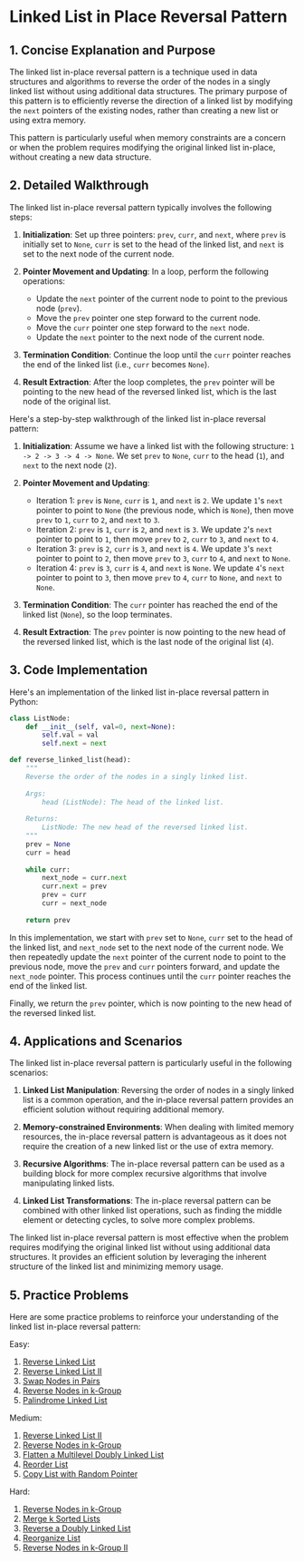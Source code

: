 # Linked List in Place Reversal Pattern

## 1. Concise Explanation and Purpose

The linked list in-place reversal pattern is a technique used in data structures and algorithms to reverse the order of the nodes in a singly linked list without using additional data structures. The primary purpose of this pattern is to efficiently reverse the direction of a linked list by modifying the `next` pointers of the existing nodes, rather than creating a new list or using extra memory.

This pattern is particularly useful when memory constraints are a concern or when the problem requires modifying the original linked list in-place, without creating a new data structure.

## 2. Detailed Walkthrough

The linked list in-place reversal pattern typically involves the following steps:

1. **Initialization**: Set up three pointers: `prev`, `curr`, and `next`, where `prev` is initially set to `None`, `curr` is set to the head of the linked list, and `next` is set to the next node of the current node.

2. **Pointer Movement and Updating**: In a loop, perform the following operations:
   - Update the `next` pointer of the current node to point to the previous node (`prev`).
   - Move the `prev` pointer one step forward to the current node.
   - Move the `curr` pointer one step forward to the `next` node.
   - Update the `next` pointer to the next node of the current node.

3. **Termination Condition**: Continue the loop until the `curr` pointer reaches the end of the linked list (i.e., `curr` becomes `None`).

4. **Result Extraction**: After the loop completes, the `prev` pointer will be pointing to the new head of the reversed linked list, which is the last node of the original list.

Here's a step-by-step walkthrough of the linked list in-place reversal pattern:

1. **Initialization**: Assume we have a linked list with the following structure: `1 -> 2 -> 3 -> 4 -> None`. We set `prev` to `None`, `curr` to the head (`1`), and `next` to the next node (`2`).

2. **Pointer Movement and Updating**:
   - Iteration 1: `prev` is `None`, `curr` is `1`, and `next` is `2`. We update `1`'s `next` pointer to point to `None` (the previous node, which is `None`), then move `prev` to `1`, `curr` to `2`, and `next` to `3`.
   - Iteration 2: `prev` is `1`, `curr` is `2`, and `next` is `3`. We update `2`'s `next` pointer to point to `1`, then move `prev` to `2`, `curr` to `3`, and `next` to `4`.
   - Iteration 3: `prev` is `2`, `curr` is `3`, and `next` is `4`. We update `3`'s `next` pointer to point to `2`, then move `prev` to `3`, `curr` to `4`, and `next` to `None`.
   - Iteration 4: `prev` is `3`, `curr` is `4`, and `next` is `None`. We update `4`'s `next` pointer to point to `3`, then move `prev` to `4`, `curr` to `None`, and `next` to `None`.

3. **Termination Condition**: The `curr` pointer has reached the end of the linked list (`None`), so the loop terminates.

4. **Result Extraction**: The `prev` pointer is now pointing to the new head of the reversed linked list, which is the last node of the original list (`4`).

## 3. Code Implementation

Here's an implementation of the linked list in-place reversal pattern in Python:

```python
class ListNode:
    def __init__(self, val=0, next=None):
        self.val = val
        self.next = next

def reverse_linked_list(head):
    """
    Reverse the order of the nodes in a singly linked list.
    
    Args:
        head (ListNode): The head of the linked list.
        
    Returns:
        ListNode: The new head of the reversed linked list.
    """
    prev = None
    curr = head
    
    while curr:
        next_node = curr.next
        curr.next = prev
        prev = curr
        curr = next_node
    
    return prev
```

In this implementation, we start with `prev` set to `None`, `curr` set to the head of the linked list, and `next_node` set to the next node of the current node. We then repeatedly update the `next` pointer of the current node to point to the previous node, move the `prev` and `curr` pointers forward, and update the `next_node` pointer. This process continues until the `curr` pointer reaches the end of the linked list.

Finally, we return the `prev` pointer, which is now pointing to the new head of the reversed linked list.

## 4. Applications and Scenarios

The linked list in-place reversal pattern is particularly useful in the following scenarios:

1. **Linked List Manipulation**: Reversing the order of nodes in a singly linked list is a common operation, and the in-place reversal pattern provides an efficient solution without requiring additional memory.

2. **Memory-constrained Environments**: When dealing with limited memory resources, the in-place reversal pattern is advantageous as it does not require the creation of a new linked list or the use of extra memory.

3. **Recursive Algorithms**: The in-place reversal pattern can be used as a building block for more complex recursive algorithms that involve manipulating linked lists.

4. **Linked List Transformations**: The in-place reversal pattern can be combined with other linked list operations, such as finding the middle element or detecting cycles, to solve more complex problems.

The linked list in-place reversal pattern is most effective when the problem requires modifying the original linked list without using additional data structures. It provides an efficient solution by leveraging the inherent structure of the linked list and minimizing memory usage.

## 5. Practice Problems

Here are some practice problems to reinforce your understanding of the linked list in-place reversal pattern:

Easy:
1. [Reverse Linked List](https://leetcode.com/problems/reverse-linked-list/)
2. [Reverse Linked List II](https://leetcode.com/problems/reverse-linked-list-ii/)
3. [Swap Nodes in Pairs](https://leetcode.com/problems/swap-nodes-in-pairs/)
4. [Reverse Nodes in k-Group](https://leetcode.com/problems/reverse-nodes-in-k-group/)
5. [Palindrome Linked List](https://leetcode.com/problems/palindrome-linked-list/)

Medium:
1. [Reverse Linked List II](https://leetcode.com/problems/reverse-linked-list-ii/)
2. [Reverse Nodes in k-Group](https://leetcode.com/problems/reverse-nodes-in-k-group/)
3. [Flatten a Multilevel Doubly Linked List](https://leetcode.com/problems/flatten-a-multilevel-doubly-linked-list/)
4. [Reorder List](https://leetcode.com/problems/reorder-list/)
5. [Copy List with Random Pointer](https://leetcode.com/problems/copy-list-with-random-pointer/)

Hard:
1. [Reverse Nodes in k-Group](https://leetcode.com/problems/reverse-nodes-in-k-group/)
2. [Merge k Sorted Lists](https://leetcode.com/problems/merge-k-sorted-lists/)
3. [Reverse a Doubly Linked List](https://leetcode.com/problems/reverse-a-doubly-linked-list/)
4. [Reorganize List](https://leetcode.com/problems/reorganize-list/)
5. [Reverse Nodes in k-Group II](https://leetcode.com/problems/reverse-nodes-in-k-group-ii/)

